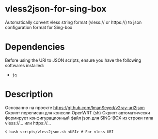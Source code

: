 # vless2json-for-sing-box
Automatically convert vless string format (vless:// or https://) to json configuration format for Sing-box

# Dependencies
Before using the URI to JSON scripts, ensure you have the following softwares installed:
- `jq`

# Description
Основанно на проекте https://github.com/ImanSeyed/v2ray-uri2json
Скрипт переписан для консоли OpenWRT (sh)
Скрипт автоматически формирует конфигурационный файл json для SING-BOX из строки типа vless://... или https://...
```shell
$ bash scripts/vless2json.sh <URI> # For vless URI
```
